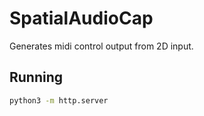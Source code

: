 # SpatialAudioCap
Generates midi control output from 2D input.

## Running
```bash
python3 -m http.server
```


